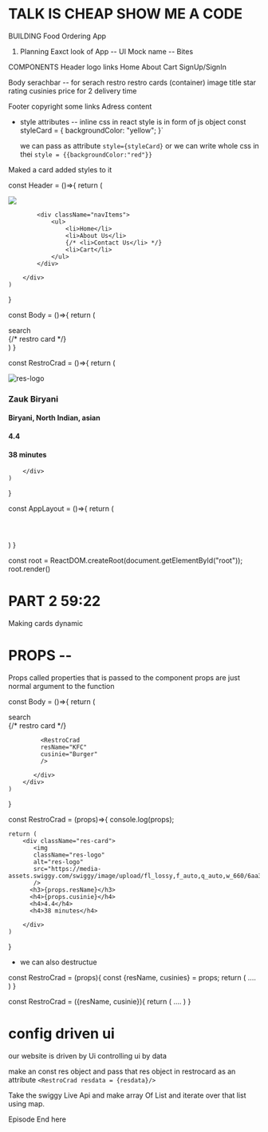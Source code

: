 # TALK IS CHEAP SHOW ME A CODE

BUILDING Food Ordering App
1. Planning
  Eaxct look of App -- UI Mock
  name -- Bites

  COMPONENTS
   Header
     logo
   links
     Home
     About
     Cart
     SignUp/SignIn

  Body
  serachbar -- for serach restro
    restro cards (container)
      image
      title
      star rating
      cusinies
      price for 2
      delivery time

  Footer
     copyright
       some links 
       Adress
       content    

- style attributes -- inline css
  in react style is in form of js object
  const styleCard = {
    backgroundColor: "yellow";
  }`   

  we can pass as attribute `style={styleCard}` 
  or we can write whole css in thei `style = {{backgroundColor:"red"}}` 

Maked a card added styles to it

 const Header = ()=>{
    return (
        <div className="header">
            <div className="logo">
                <img src="https://media.istockphoto.com/id/1435983029/vector/food-delivery-logo-images.jpg?s=612x612&w=0&k=20&c=HXPxcjOxUiW4pMW1u9E0k2dJYQOU37a_0qZAy3so8fY="/>
            </div>

            <div className="navItems">
                <ul>
                    <li>Home</li>
                    <li>About Us</li>
                    {/* <li>Contact Us</li> */}
                    <li>Cart</li>
                </ul>
            </div>

        </div>
    )
}


const Body = ()=>{
    return (
        <div className="body">
            <div className="search">search</div>
           <div className="res-container">
             {/* restro card */}
             <RestroCrad />
             <RestroCrad />
           </div>
        </div>
    )
}

const RestroCrad = ()=>{
    return (
        <div className="res-card">
           <img 
           className="res-logo"
           alt="res-logo" 
           src="https://media-assets.swiggy.com/swiggy/image/upload/fl_lossy,f_auto,q_auto,w_660/6aa38b251b1ee1662961a6dc19e41e95"
           /> 
          <h3>Zauk Biryani</h3>
          <h4>Biryani, North Indian, asian</h4>
          <h4>4.4</h4>
          <h4>38 minutes</h4>

        </div>
    )
}


const AppLayout = ()=>{
    return (
        <div className="app">
           <Header />
           <Body />
        </div>
    )
}


const root = ReactDOM.createRoot(document.getElementById("root"));
root.render(<AppLayout />)


# PART 2  59:22
 Making cards dynamic

 # PROPS -- 
 Props called properties that is passed to the component
 props are just normal argument to the function

 const Body = ()=>{
    return (
        <div className="body">
            <div className="search">search</div>
           <div className="res-container">
             {/* restro card */}
             <RestroCrad 
             resName="Zauk Birayni"
             cusinie="North Indian, Biryani, Asian"
             />

             <RestroCrad 
             resName="KFC"
             cusinie="Burger"
             />
             
           </div>
        </div>
    )
}


const RestroCrad = (props)=>{
    console.log(props);
    
    return (
        <div className="res-card">
           <img 
           className="res-logo"
           alt="res-logo" 
           src="https://media-assets.swiggy.com/swiggy/image/upload/fl_lossy,f_auto,q_auto,w_660/6aa38b251b1ee1662961a6dc19e41e95"
           /> 
          <h3>{props.resName}</h3>
          <h4>{props.cusinie}</h4>
          <h4>4.4</h4>
          <h4>38 minutes</h4>

        </div>
    )
}


- we can also destructue 

 const RestroCrad = (props){
    const {resName, cusinies} = props;
    return (
       .... 
    )
  }

  const RestroCrad = ({resName, cusinie}){
    return (
       .... 
    )
  }

# config driven ui
  our website is driven by Ui
  controlling ui by data

  make an const res object 
  and pass that res object in restrocard as an attribute `<RestroCrad resdata = {resdata}/>`

Take the swiggy Live Api and make array Of List and iterate over that list using map.

Episode End here 



